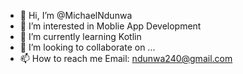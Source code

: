 - 👋 Hi, I’m @MichaelNdunwa
- 👀 I’m interested in Moblie App Development
- 🌱 I’m currently learning Kotlin
- 💞️ I’m looking to collaborate on ...
- 📫 How to reach me Email: ndunwa240@gmail.com

<!---
MichaelNdunwa/MichaelNdunwa is a ✨ special ✨ repository because its `README.md` (this file) appears on your GitHub profile.
You can click the Preview link to take a look at your changes.
--->
